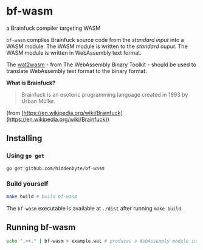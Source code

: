 # bf-wasm
a Brainfuck compiler targeting WASM

`bf-wasm` compiles Brainfuck source code from the _standard input_ into a WASM module. The WASM module is written to the _standard ouput_. The WASM module is written in WebAssembly text format.

The [wat2wasm](https://github.com/WebAssembly/wabt) - from The WebAssembly Binary Toolkit - should be used to translate WebAssembly text format to the binary format.

**What is Brainfuck?**

>  Brainfuck is an esoteric programming language created in 1993 by Urban Müller.

(from [https://en.wikipedia.org/wiki/Brainfuck](https://en.wikipedia.org/wiki/Brainfuck)) 

## Installing

### Using `go get`

```bash
go get github.com/hiddenbyte/bf-wasm
```

### Build yourself

```bash
make build # build bf-wasm
```

The `bf-wasm` executable is available at `./dist` after running `make build`.

## Running bf-wasm

```bash
echo ",++." | bf-wasm > example.wat # produces a WebAssemply module in a text format
```
